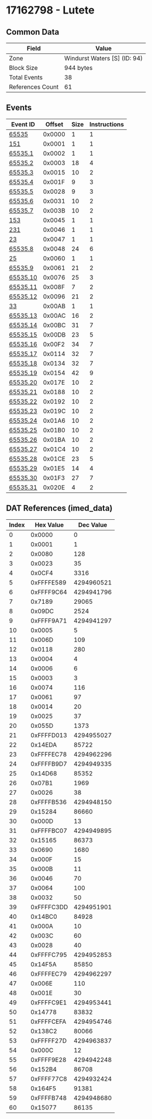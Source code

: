 # 17162798 - Lutete

## Common Data

| Field            | Value                        |
|------------------|------------------------------|
| Zone             | Windurst Waters [S] (ID: 94) |
| Block Size       | 944 bytes                    |
| Total Events     | 38                           |
| References Count | 61                           |

## Events

| Event ID                  | Offset   |   Size |   Instructions |
|---------------------------|----------|--------|----------------|
| [65535](./65535.md)       | 0x0000   |      1 |              1 |
| [151](./151.md)           | 0x0001   |      1 |              1 |
| [65535.1](./65535.1.md)   | 0x0002   |      1 |              1 |
| [65535.2](./65535.2.md)   | 0x0003   |     18 |              4 |
| [65535.3](./65535.3.md)   | 0x0015   |     10 |              2 |
| [65535.4](./65535.4.md)   | 0x001F   |      9 |              3 |
| [65535.5](./65535.5.md)   | 0x0028   |      9 |              3 |
| [65535.6](./65535.6.md)   | 0x0031   |     10 |              2 |
| [65535.7](./65535.7.md)   | 0x003B   |     10 |              2 |
| [153](./153.md)           | 0x0045   |      1 |              1 |
| [231](./231.md)           | 0x0046   |      1 |              1 |
| [23](./23.md)             | 0x0047   |      1 |              1 |
| [65535.8](./65535.8.md)   | 0x0048   |     24 |              6 |
| [25](./25.md)             | 0x0060   |      1 |              1 |
| [65535.9](./65535.9.md)   | 0x0061   |     21 |              2 |
| [65535.10](./65535.10.md) | 0x0076   |     25 |              3 |
| [65535.11](./65535.11.md) | 0x008F   |      7 |              2 |
| [65535.12](./65535.12.md) | 0x0096   |     21 |              2 |
| [33](./33.md)             | 0x00AB   |      1 |              1 |
| [65535.13](./65535.13.md) | 0x00AC   |     16 |              2 |
| [65535.14](./65535.14.md) | 0x00BC   |     31 |              7 |
| [65535.15](./65535.15.md) | 0x00DB   |     23 |              5 |
| [65535.16](./65535.16.md) | 0x00F2   |     34 |              7 |
| [65535.17](./65535.17.md) | 0x0114   |     32 |              7 |
| [65535.18](./65535.18.md) | 0x0134   |     32 |              7 |
| [65535.19](./65535.19.md) | 0x0154   |     42 |              9 |
| [65535.20](./65535.20.md) | 0x017E   |     10 |              2 |
| [65535.21](./65535.21.md) | 0x0188   |     10 |              2 |
| [65535.22](./65535.22.md) | 0x0192   |     10 |              2 |
| [65535.23](./65535.23.md) | 0x019C   |     10 |              2 |
| [65535.24](./65535.24.md) | 0x01A6   |     10 |              2 |
| [65535.25](./65535.25.md) | 0x01B0   |     10 |              2 |
| [65535.26](./65535.26.md) | 0x01BA   |     10 |              2 |
| [65535.27](./65535.27.md) | 0x01C4   |     10 |              2 |
| [65535.28](./65535.28.md) | 0x01CE   |     23 |              5 |
| [65535.29](./65535.29.md) | 0x01E5   |     14 |              4 |
| [65535.30](./65535.30.md) | 0x01F3   |     27 |              7 |
| [65535.31](./65535.31.md) | 0x020E   |      4 |              2 |

## DAT References (imed_data)

|   Index | Hex Value   |   Dec Value |
|---------|-------------|-------------|
|       0 | 0x0000      |           0 |
|       1 | 0x0001      |           1 |
|       2 | 0x0080      |         128 |
|       3 | 0x0023      |          35 |
|       4 | 0x0CF4      |        3316 |
|       5 | 0xFFFFE589  |  4294960521 |
|       6 | 0xFFFF9C64  |  4294941796 |
|       7 | 0x7189      |       29065 |
|       8 | 0x09DC      |        2524 |
|       9 | 0xFFFF9A71  |  4294941297 |
|      10 | 0x0005      |           5 |
|      11 | 0x006D      |         109 |
|      12 | 0x0118      |         280 |
|      13 | 0x0004      |           4 |
|      14 | 0x0006      |           6 |
|      15 | 0x0003      |           3 |
|      16 | 0x0074      |         116 |
|      17 | 0x0061      |          97 |
|      18 | 0x0014      |          20 |
|      19 | 0x0025      |          37 |
|      20 | 0x055D      |        1373 |
|      21 | 0xFFFFD013  |  4294955027 |
|      22 | 0x14EDA     |       85722 |
|      23 | 0xFFFFEC78  |  4294962296 |
|      24 | 0xFFFFB9D7  |  4294949335 |
|      25 | 0x14D68     |       85352 |
|      26 | 0x07B1      |        1969 |
|      27 | 0x0026      |          38 |
|      28 | 0xFFFFB536  |  4294948150 |
|      29 | 0x15284     |       86660 |
|      30 | 0x000D      |          13 |
|      31 | 0xFFFFBC07  |  4294949895 |
|      32 | 0x15165     |       86373 |
|      33 | 0x0690      |        1680 |
|      34 | 0x000F      |          15 |
|      35 | 0x000B      |          11 |
|      36 | 0x0046      |          70 |
|      37 | 0x0064      |         100 |
|      38 | 0x0032      |          50 |
|      39 | 0xFFFFC3DD  |  4294951901 |
|      40 | 0x14BC0     |       84928 |
|      41 | 0x000A      |          10 |
|      42 | 0x003C      |          60 |
|      43 | 0x0028      |          40 |
|      44 | 0xFFFFC795  |  4294952853 |
|      45 | 0x14F5A     |       85850 |
|      46 | 0xFFFFEC79  |  4294962297 |
|      47 | 0x006E      |         110 |
|      48 | 0x001E      |          30 |
|      49 | 0xFFFFC9E1  |  4294953441 |
|      50 | 0x14778     |       83832 |
|      51 | 0xFFFFCEFA  |  4294954746 |
|      52 | 0x138C2     |       80066 |
|      53 | 0xFFFFF27D  |  4294963837 |
|      54 | 0x000C      |          12 |
|      55 | 0xFFFF9E28  |  4294942248 |
|      56 | 0x152B4     |       86708 |
|      57 | 0xFFFF77C8  |  4294932424 |
|      58 | 0x164F5     |       91381 |
|      59 | 0xFFFFB748  |  4294948680 |
|      60 | 0x15077     |       86135 |
